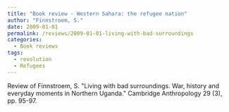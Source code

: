 ```yaml
---
title: "Book review - Western Sahara: the refugee nation"
author: "Finnstroem, S."
date: 2009-01-01
permalink: /reviews/2009-01-01-living-with-bad-surroundings
categories:
  - Book reviews
tags:
  - revolution
  - Refugees
---
```


Review of Finnstroem, S. "Living with bad surroundings. War, history and everyday moments in Northern Uganda." Cambridge Anthropology 29 (3), pp. 95-97.
